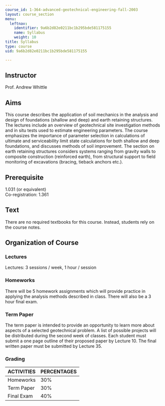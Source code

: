```yaml
---
course_id: 1-364-advanced-geotechnical-engineering-fall-2003
layout: course_section
menu:
  leftnav:
    identifier: 9a6b2d82e0211bc1b295bde581175155
    name: Syllabus
    weight: 10
title: Syllabus
type: course
uid: 9a6b2d82e0211bc1b295bde581175155

---
```


Instructor
----------

Prof. Andrew Whittle

Aims
----

This course describes the application of soil mechanics in the analysis and design of foundations (shallow and deep) and earth retaining structures. The lectures include an overview of geotechnical site investigation methods and in situ tests used to estimate engineering parameters. The course emphasizes the importance of parameter selection in calculations of ultimate and serviceability limit state calculations for both shallow and deep foundations, and discusses methods of soil improvement. The section on earth retaining structures considers systems ranging from gravity walls to composite construction (reinforced earth), from structural support to field monitoring of excavations (bracing, tieback anchors etc.).

Prerequisite
------------

1.031 (or equivalent)  
Co-registration: 1.361

Text
----

There are no required textbooks for this course. Instead, students rely on the course notes.

Organization of Course
----------------------

### Lectures

Lectures: 3 sessions / week, 1 hour / session

### Homeworks

There will be 5 homework assignments which will provide practice in applying the analysis methods described in class. There will also be a 3 hour final exam.

### Term Paper

The term paper is intended to provide an opportunity to learn more about aspects of a selected geotechnical problem. A list of possible projects will be distributed during the second week of classes. Each student must submit a one page outline of their proposed paper by Lecture 10. The final written paper must be submitted by Lecture 35.

### Grading

| ACTIVITIES | PERCENTAGES |
| --- | --- |
| Homeworks | 30% |
| Term Paper | 30% |
| Final Exam | 40%